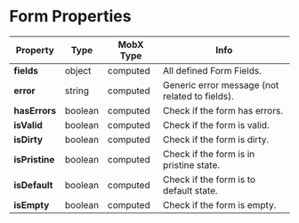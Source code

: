 # Form Properties

| Property | Type | MobX Type | Info |
|---|---|---|---|
| **fields** | object | computed | All defined Form Fields. |
| **error** | string | computed | Generic error message (not related to fields). |
| **hasErrors** | boolean | computed | Check if the form has errors. |
| **isValid** | boolean | computed | Check if the form is valid. |
| **isDirty** | boolean | computed | Check if the form is dirty. |
| **isPristine** | boolean | computed | Check if the form is in pristine state. |
| **isDefault** | boolean | computed | Check if the form is to default state. |
| **isEmpty** | boolean | computed | Check if the form is empty. |
